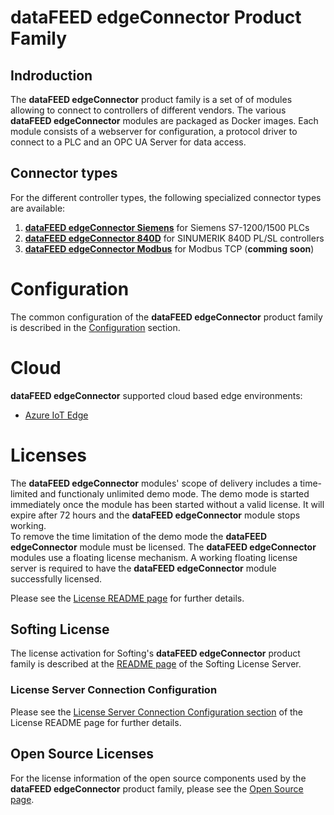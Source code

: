 # **dataFEED edgeConnector** Product Family

## Indroduction

The **dataFEED edgeConnector** product family is a set of of modules allowing to connect to controllers of different vendors.
The various **dataFEED edgeConnector** modules are packaged as Docker images.
Each module consists of a webserver for configuration, a protocol driver to connect to a PLC and an OPC UA Server for data access.

## Connector types

For the different controller types, the following specialized connector types are available:

  1. [**dataFEED edgeConnector Siemens**](edgeconnector-siemens/README.md) for Siemens S7-1200/1500 PLCs
  2. [**dataFEED edgeConnector 840D**](edgeconnector-840d/README.md) for SINUMERIK 840D PL/SL controllers
  3. [**dataFEED edgeConnector Modbus**](edgeconnector-modbus/README.md) for Modbus TCP (**comming soon**)

# Configuration

The common configuration of the **dataFEED edgeConnector** product family is described in the [Configuration](common/configuration.md) section.

# Cloud

**dataFEED edgeConnector** supported cloud based edge environments:

- [Azure IoT Edge](./cloud/azure.md)

# Licenses

The **dataFEED edgeConnector** modules' scope of delivery includes a time-limited and functionaly unlimited demo mode.
The demo mode is started immediately once the module has been started without a valid license.
It will expire after 72 hours and the **dataFEED edgeConnector** module stops working.  
To remove the time limitation of the demo mode the **dataFEED edgeConnector** module must be licensed.
The **dataFEED edgeConnector** modules use a floating license mechanism.
A working floating license server is required to have the **dataFEED edgeConnector** module successfully licensed.  

Please see the [License README page](Licenses/README.md) for further details.

## Softing License

The license activation for Softing's **dataFEED edgeConnector** product family is described at the [README page](Licenses/SoftingLicenseServer/README.md) of the Softing License Server.

### License Server Connection Configuration

Please see the [License Server Connection Configuration section](Licenses/README.md#license-server-connection-configuration) of the License README page for further details.


## Open Source Licenses

For the license information of the open source components used by the **dataFEED edgeConnector** product family, please see the [Open Source page](Licenses/OpenSourceLicenses.md).
